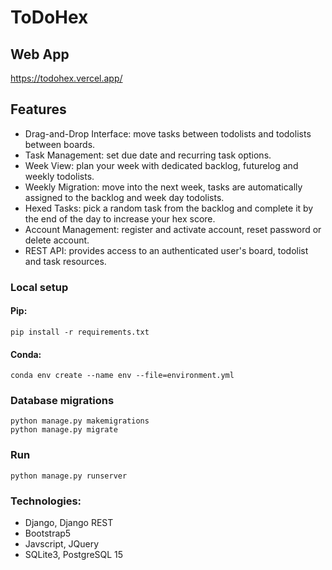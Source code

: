 # ToDoHex

## **Web App**
https://todohex.vercel.app/

##  Features
- Drag-and-Drop Interface: move tasks between todolists and todolists between boards.
- Task Management: set due date and recurring task options.
- Week View: plan your week with dedicated backlog, futurelog and weekly todolists.
- Weekly Migration: move into the next week, tasks are automatically assigned to the backlog and week day todolists.
- Hexed Tasks: pick a random task from the backlog and complete it by the end of the day to increase your hex score.
- Account Management: register and activate account, reset password or delete account.
- REST API: provides access to an authenticated user's board, todolist and task resources.


### **Local setup**
#### **Pip:**
`pip install -r requirements.txt`

#### **Conda:**
`conda env create --name env --file=environment.yml`

### **Database migrations**
    python manage.py makemigrations
    python manage.py migrate

### **Run**
`python manage.py runserver`
### **Technologies**:
 - Django, Django REST
 - Bootstrap5
 - Javscript, JQuery
 - SQLite3, PostgreSQL 15
 
